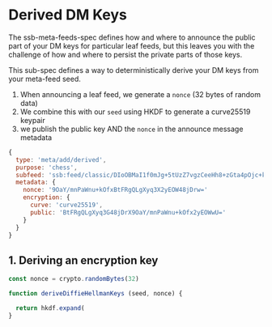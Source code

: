 # Derived DM Keys

The ssb-meta-feeds-spec defines how and where to announce the public part of your DM keys
for particular leaf feeds, but this leaves you with the challenge of how and where to persist
the private parts of those keys.

This sub-spec defines a way to deterministically derive your DM keys from your meta-feed seed.

1. When announcing a leaf feed, we generate a `nonce` (32 bytes of random data)
2. We combine this with our `seed` using HKDF to generate a curve25519 keypair
3. we publish the public key AND the `nonce` in the announce message metadata
  ```js
  {
    type: 'meta/add/derived',
    purpose: 'chess',
    subfeed: 'ssb:feed/classic/DIoOBMaI1f0mJg+5tUzZ7vgzCeeHh8+zGta4pOjc+k0='
    metadata: {
      nonce: '9OaY/mnPaWnu+kOfxBtFRgQLgXyq3X2yEOW48jDrw='
      encryption: {
        curve: 'curve25519',
        public: 'BtFRgQLgXyq3G48jDrX9OaY/mnPaWnu+kOfx2yEOWwU='
      }
    }
  }
  ```

## 1. Deriving an encryption key

```js
const nonce = crypto.randomBytes(32)

function deriveDiffieHellmanKeys (seed, nonce) {

  return hkdf.expand(
}
```


